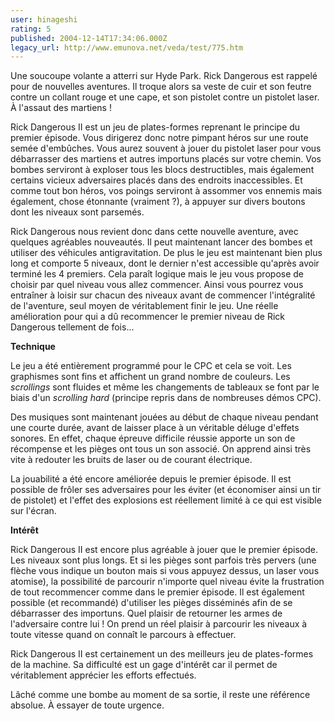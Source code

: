 ```yaml
---
user: hinageshi
rating: 5
published: 2004-12-14T17:34:06.000Z
legacy_url: http://www.emunova.net/veda/test/775.htm
---
```

Une soucoupe volante a atterri sur Hyde Park. Rick Dangerous est rappelé pour de nouvelles aventures. Il troque alors sa veste de cuir et son feutre contre un collant rouge et une cape, et son pistolet contre un pistolet laser. À l'assaut des martiens !  

  

Rick Dangerous II est un jeu de plates-formes reprenant le principe du premier épisode. Vous dirigerez donc notre pimpant héros sur une route semée d'embûches. Vous aurez souvent à jouer du pistolet laser pour vous débarrasser des martiens et autres importuns placés sur votre chemin. Vos bombes serviront à exploser tous les blocs destructibles, mais également certains vicieux adversaires placés dans des endroits inaccessibles. Et comme tout bon héros, vos poings serviront à assommer vos ennemis mais également, chose étonnante (vraiment ?), à appuyer sur divers boutons dont les niveaux sont parsemés.  

  

Rick Dangerous nous revient donc dans cette nouvelle aventure, avec quelques agréables nouveautés. Il peut maintenant lancer des bombes et utiliser des véhicules antigravitation. De plus le jeu est maintenant bien plus long et comporte 5 niveaux, dont le dernier n'est accessible qu'après avoir terminé les 4 premiers. Cela paraît logique mais le jeu vous propose de choisir par quel niveau vous allez commencer. Ainsi vous pourrez vous entraîner à loisir sur chacun des niveaux avant de commencer l'intégralité de l'aventure, seul moyen de véritablement finir le jeu. Une réelle amélioration pour qui a dû recommencer le premier niveau de Rick Dangerous tellement de fois...  

  

**Technique**  

  

Le jeu a été entièrement programmé pour le CPC et cela se voit. Les graphismes sont fins et affichent un grand nombre de couleurs. Les _scrollings_ sont fluides et même les changements de tableaux se font par le biais d'un _scrolling hard_ (principe repris dans de nombreuses démos CPC).  

Des musiques sont maintenant jouées au début de chaque niveau pendant une courte durée, avant de laisser place à un véritable déluge d'effets sonores. En effet, chaque épreuve difficile réussie apporte un son de récompense et les pièges ont tous un son associé. On apprend ainsi très vite à redouter les bruits de laser ou de courant électrique.  

La jouabilité a été encore améliorée depuis le premier épisode. Il est possible de frôler ses adversaires pour les éviter (et économiser ainsi un tir de pistolet) et l'effet des explosions est réellement limité à ce qui est visible sur l'écran.  

  

**Intérêt**  

  

Rick Dangerous II est encore plus agréable à jouer que le premier épisode. Les niveaux sont plus longs. Et si les pièges sont parfois très pervers (une flèche vous indique un bouton mais si vous appuyez dessus, un laser vous atomise), la possibilité de parcourir n'importe quel niveau évite la frustration de tout recommencer comme dans le premier épisode. Il est également possible (et recommandé) d'utiliser les pièges disséminés afin de se débarrasser des importuns. Quel plaisir de retourner les armes de l'adversaire contre lui ! On prend un réel plaisir à parcourir les niveaux à toute vitesse quand on connaît le parcours à effectuer.  

  

Rick Dangerous II est certainement un des meilleurs jeu de plates-formes de la machine. Sa difficulté est un gage d'intérêt car il permet de véritablement apprécier les efforts effectués.  

Lâché comme une bombe au moment de sa sortie, il reste une référence absolue. À essayer de toute urgence.